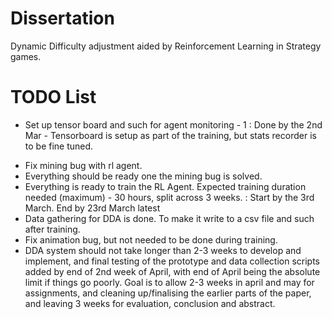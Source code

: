 # Dissertation

Dynamic Difficulty adjustment aided by Reinforcement Learning in Strategy games.

# TODO List

- Set up tensor board and such for agent monitoring - 1 : Done by the 2nd Mar - Tensorboard is setup as part of the training, but stats recorder is to be fine tuned.
<!-- - Decide on what RL agent/SM agent data during training would be best for the DDA system - 2-4 : Done by the 2nd March - Likely will be player score, inventory, and the total number of score stored in inventory, and only from the RL Agent. this will be used to set a comparison for the decision tree to realise which RL Agent the player is performing most similarly to --> 
- Fix mining bug with rl agent.
- Everything should be ready one the mining bug is solved.
- Everything is ready to train the RL Agent. Expected training duration needed (maximum) - 30 hours, split across 3 weeks. : Start by the 3rd March. End by 23rd March latest
- Data gathering for DDA is done. To make it write to a csv file and such after training.
- Fix animation bug, but not needed to be done during training.
- DDA system should not take longer than 2-3 weeks to develop and implement, and final testing of the prototype and data collection scripts added by end of 2nd week of April, with end of April being the absolute limit if things go poorly. Goal is to allow 2-3 weeks in april and may for assignments, and cleaning up/finalising the earlier parts of the paper, and leaving 3 weeks for evaluation, conclusion and abstract.